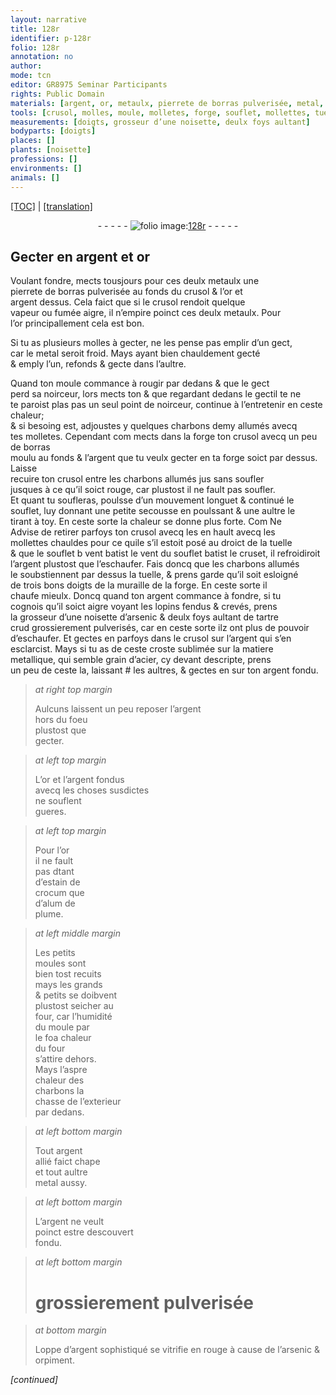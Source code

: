 ```yaml
---
layout: narrative
title: 128r
identifier: p-128r
folio: 128r
annotation: no
author:
mode: tcn
editor: GR8975 Seminar Participants
rights: Public Domain
materials: [argent, or, metaulx, pierrete de borras pulverisée, metal, charbons, borras, arsenic & deulx foys aultant de tartre crud grossierement pulverisés, acier, argent fondu, or et l’argent fondus, estain, crocum, alum de plume, argent allié, argent sophistiqué, arsenic, orpiment]
tools: [crusol, molles, moule, molletes, forge, souflet, mollettes, tuelle, cruset, moules, four]
measurements: [doigts, grosseur d’une noisette, deulx foys aultant]
bodyparts: [doigts]
places: []
plants: [noisette]
professions: []
environments: []
animals: []
---
```


<p><a href="{{ site.baseurl }}/normalized/">[TOC]</a> | <a href="{{ site.baseurl }}/texts/p-128r_tl/" target="_blank">[translation]</a></p><div class="folio" align="center">- - - - - <a href="http://gallica.bnf.fr/ark:/12148/btv1b10500001g/f261.image" target="_blank"><img src="https://cu-mkp.github.io/2017-workshop-edition/assets/photo-icon.png" alt="folio image: " style="display:inline-block; margin-bottom:-3px;"/>128r</a> - - - - - </div>  
  

## Gecter en <span class="m">argent</span> et <span class="m">or</span>

 
 Voulant fondre, mects tousjours pour ces deulx <span class="m">metaulx</span> une<br/> <span class="m">pierrete de borras pulverisée</span> au fonds du <span class="tl">crusol</span> & l’<span class="m">or</span> et<br/> <span class="m">argent</span> dessus. Cela faict que si le <span class="tl">crusol</span> rendoit quelque<br/> vapeur ou fumée aigre, il n’empire poinct ces deulx <span class="m">metaulx</span>. Pour<br/> l’<span class="m">or</span> principallement cela est bon.
 
 Si tu as plusieurs <span class="tl">molles</span> à gecter, ne les pense pas emplir d’un gect,<br/> car le <span class="m">metal</span> seroit froid. Mays ayant bien chauldement gecté<br/> & emply l’un, refonds & gecte dans l’aultre.
 
 Quand ton <span class="tl">moule</span> commance à rougir par dedans <span class="del">& que le gect</span><br/> <span class="del">perd sa noirceur, lors mects ton</span> & que regardant dedans <span class="add">le gect</span>il <span class="del">te</span> ne<br/> te paroist <span class="del">plas</span> <span class="add">pas un seul point</span> de noirceur, continue à l’entretenir en ceste chaleur;<br/> & si besoing est, adjoustes y quelques <span class="m">charbons</span> demy allumés avecq<br/> tes <span class="tl">molletes</span>. Cependant <span class="del">com</span> mects <span class="add">dans la <span class="tl">forge</span> </span> ton <span class="tl">crusol</span> avecq un peu de <span class="m">borras</span><br/> moulu au fonds & l’<span class="m">argent</span> que tu veulx gecter <span class="del">en ta <span class="tl">forge</span></span> <span class="add">soict par dessus</span>. Laisse<br/> recuire ton <span class="tl">crusol</span> entre les <span class="m">charbons</span> allumés <span class="del">jus</span> <span class="del">sans soufler</span><br/> jusques à ce qu’il soict rouge, car plustost il ne fault pas soufler.<br/> Et quant tu soufleras, poulsse d’un mouvem<span class="exp">ent</span> longuet & continué le<br/> <span class="tl">souflet</span>, luy donnant une petite secousse en poulssant & une aultre le<br/> tirant à toy. En ceste sorte la chaleur se donne plus forte. <span class="del">Com</span> <span class="del">Ne </span><br/> Advise de retirer parfoys ton <span class="tl">crusol</span> <span class="del">avecq les</span> en hault avecq les<br/> <span class="tl">mollettes</span> chauldes pour ce qu<span class="del">il</span><span class="add">e s’il</span> estoit posé au droict de la <span class="tl">tuelle</span><br/> & que le <span class="del"><span class="tl">souflet</span> b</span> <span class="del"><span class="add">vent batist le</span></span> vent du <span class="tl">souflet</span> batist le <span class="tl">cruset</span>, il refroidiroit<br/> l’<span class="m">argent</span> plustost que l’eschaufer. Fais doncq que les <span class="m">charbons</span> allumés<br/> le soubstiennent par dessus la <span class="tl">tuelle</span>, & prens garde qu’il soit esloigné<br/> de trois bons <span class="ms"><span class="bp">doigts</span></span> de la muraille de la <span class="tl">forge</span>. En ceste sorte il<br/> chaufe mieulx. Doncq quand ton <span class="m">argent</span> commance à fondre, si tu<br/> cognois qu’il soict aigre voyant les lopins fendus & crevés, prens<br/> la <span class="ms">grosseur d’une <span class="pa">noisette</span></span> d’<span class="m">arsenic & <span class="ms">deulx foys aultant</span> de tartre<br/> crud grossierem<span class="exp">ent</span> pulverisés</span>, car en ceste sorte ilz ont plus de pouvoir<br/> d’eschaufer. Et gectes en parfoys dans le <span class="tl">crusol</span> sur l’<span class="m">argent</span> qui s’en<br/> esclarcist. Mays si tu as de ceste croste sublimée sur la matiere<br/> metallique, qui semble grain d’<span class="m">acier</span>, cy devant descripte, prens<br/> un peu de ceste la, laissant <span class="add">#</span> les aultres, & gectes en sur ton <span class="m">argent fondu</span>.
 
> *at right top margin*
> 
> 
>   Aulcuns laissent un peu reposer l’<span class="m">argent</span><br/> hors du foeu<br/> plustost que<br/> gecter.
 
> *at left top margin*
> 
> 
>   L’<span class="m">or et l’argent fondus</span><br/> avecq les choses susdictes<br/> ne souflent<br/> gueres.
 
> *at left top margin*
> 
> 
>   Pour l’<span class="m">or</span><br/> il ne fault<br/> pas <span class="del">d</span>tant<br/> <span class="del">d’<span class="m">estain</span></span> de<br/> <span class="m">crocum</span> que<br/> d’<span class="m">alum de<br/> plume</span>.
 
> *at left middle margin*
> 
> 
>   Les petits<br/> <span class="tl">moules</span> sont<br/> bien tost recuits<br/> mays les grands<br/> & petits se doibvent<br/> plustost seicher au<br/> <span class="tl">four</span>, car l’humidité<br/> du <span class="tl">moule</span> par<br/> l<span class="del">e fo</span>a chaleur<br/> du <span class="tl">four</span><br/> s’attire dehors.<br/> Mays l’aspre<br/> chaleur des<br/> <span class="m">charbons</span> la<br/> chasse de l’exterieur<br/> par dedans.
 
> *at left bottom margin*
> 
> 
>   Tout <span class="m">argent<br/> allié</span> faict chape<br/> et tout aultre<br/> <span class="m">metal</span> aussy.
 
> *at left bottom margin*
> 
> 
>   L’<span class="m">argent</span> ne veult<br/> poinct estre descouvert<br/> fondu.
 
> *at left bottom margin*
> 
> 
>   # <span class="add">grossierem<span class="exp">ent</span> pulverisée</span>
 
> *at bottom margin*
> 
> 
>   Loppe d’<span class="m">argent sophistiqué</span> se vitrifie en rouge à cause de l’<span class="m">arsenic</span> & <span class="m">orpiment</span>.
 
*[continued]*
 
